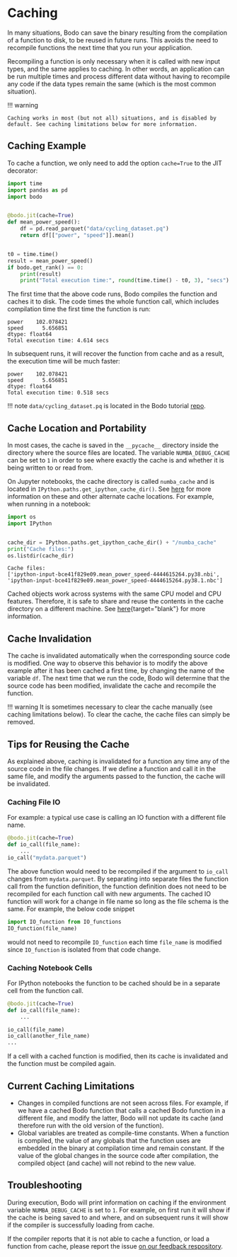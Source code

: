 # Caching

In many situations, Bodo can save the binary resulting from the
compilation of a function to disk, to be reused in future runs. This
avoids the need to recompile functions the next time that you run your
application.

Recompiling a function is only necessary when it is called with new
input types, and the same applies to caching. In other words, an
application can be run multiple times and process different data without
having to recompile any code if the data types remain the same (which is
the most common situation).

!!! warning

    Caching works in most (but not all) situations, and is disabled by
    default. See caching limitations below for more information.


## Caching Example

To cache a function, we only need to add the option `cache=True` to the
JIT decorator:

```py
import time
import pandas as pd
import bodo


@bodo.jit(cache=True)
def mean_power_speed():
    df = pd.read_parquet("data/cycling_dataset.pq")
    return df[["power", "speed"]].mean()


t0 = time.time()
result = mean_power_speed()
if bodo.get_rank() == 0:
    print(result)
    print("Total execution time:", round(time.time() - t0, 3), "secs")
```

The first time that the above code runs, Bodo compiles the function and
caches it to disk. The code times the whole function call, which
includes compilation time the first time the function is run:

```console
power    102.078421
speed      5.656851
dtype: float64
Total execution time: 4.614 secs
```
In subsequent runs, it will recover the function from cache and as a
result, the execution time will be much faster:

```console
power    102.078421
speed      5.656851
dtype: float64
Total execution time: 0.518 secs
```

!!! note
    `data/cycling_dataset.pq` is located in the Bodo tutorial
    [repo](https://github.com/Bodo-inc/Bodo-tutorial).


## Cache Location and Portability

In most cases, the cache is saved in the `__pycache__` directory inside
the directory where the source files are located. The variable
`NUMBA_DEBUG_CACHE` can be set to `1` in order to see where exactly the
cache is and whether it is being written to or read from.

On Jupyter notebooks, the cache directory is called `numba_cache` and is
located in `IPython.paths.get_ipython_cache_dir()`. See
[here](http://numba.pydata.org/numba-doc/latest/reference/envvars.html?#envvar-NUMBA_CACHE_DIR)
for more information on these and other alternate cache locations. For
example, when running in a notebook:

```py
import os
import IPython


cache_dir = IPython.paths.get_ipython_cache_dir() + "/numba_cache"
print("Cache files:")
os.listdir(cache_dir)
```

```console
Cache files:
['ipython-input-bce41f829e09.mean_power_speed-4444615264.py38.nbi',
'ipython-input-bce41f829e09.mean_power_speed-4444615264.py38.1.nbc']
```

Cached objects work across systems with the same CPU model and CPU
features. Therefore, it is safe to share and reuse the contents in the
cache directory on a different machine. See
[here](http://numba.pydata.org/numba-doc/latest/developer/caching.html#cache-sharing){target="blank"}
for more information.

## Cache Invalidation

The cache is invalidated automatically when the corresponding source
code is modified. One way to observe this behavior is to modify the
above example after it has been cached a first time, by changing the
name of the variable `df`. The next time that we run the code, Bodo will
determine that the source code has been modified, invalidate the cache
and recompile the function.

!!! warning
    It is sometimes necessary to clear the cache manually (see caching
    limitations below). To clear the cache, the cache files can simply be
    removed.


## Tips for Reusing the Cache

As explained above, caching is invalidated for a function any time any
of the source code in the file changes. If we define a function and call
it in the same file, and modify the arguments passed to the function,
the cache will be invalidated.

### Caching File IO

For example: a typical use case is calling an IO function with a
different file name.

``` py
@bodo.jit(cache=True)
def io_call(file_name):
    ...
io_call("mydata.parquet")
```

The above function would need to be recompiled if the argument to
`io_call` changes from `mydata.parquet`. By separating into separate
files the function call from the function definition, the function
definition does not need to be recompiled for each function call with
new arguments. The cached IO function will work for a change in file
name so long as the file schema is the same. For example, the below code
snippet

``` py
import IO_function from IO_functions
IO_function(file_name)
```

would not need to recompile `IO_function` each time `file_name` is
modified since `IO_function` is isolated from that code change.

### Caching Notebook Cells

For IPython notebooks the function to be cached should be in a separate
cell from the function call.

``` py
@bodo.jit(cache=True)
def io_call(file_name):
    ...
```

``` py
io_call(file_name)
io_call(another_file_name)
...
```

If a cell with a cached function is modified, then its cache is
invalidated and the function must be compiled again.

## Current Caching Limitations

-   Changes in compiled functions are not seen across files. For
    example, if we have a cached Bodo function that calls a cached Bodo
    function in a different file, and modify the latter, Bodo will not
    update its cache (and therefore run with the old version of the
    function).
-   Global variables are treated as compile-time constants. When a
    function is compiled, the value of any globals that the function
    uses are embedded in the binary at compilation time and remain
    constant. If the value of the global changes in the source code
    after compilation, the compiled object (and cache) will not rebind
    to the new value.

## Troubleshooting

During execution, Bodo will print information on caching if the
environment variable `NUMBA_DEBUG_CACHE` is set to `1`. For example, on
first run it will show if the cache is being saved to and where, and on
subsequent runs it will show if the compiler is successfully loading
from cache.

If the compiler reports that it is not able to cache a function, or load
a function from cache, please report the issue
[on our feedback respository](https://github.com/Bodo-inc/Feedback).
